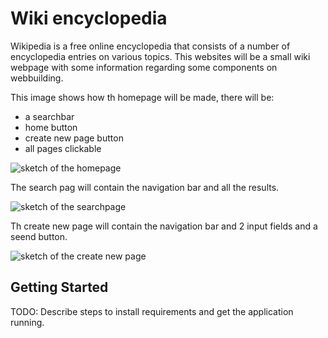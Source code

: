 # Wiki encyclopedia
Wikipedia is a free online encyclopedia that consists of a number of encyclopedia entries on various topics.
This websites will be a small wiki webpage with some information regarding some components on webbuilding.  

This image shows how th homepage will be made, there will be:

- a searchbar
- home button
- create new page button
- all pages clickable  

![sketch of the homepage](https://github.com/minprog-platforms/project-wiki-django-zakaria1682/blob/main/images/image1.jpg) 

The search pag will contain the navigation bar and all the results.

![sketch of the searchpage](https://github.com/minprog-platforms/project-wiki-django-zakaria1682/blob/main/images/image2.jpg) 

Th create new page will contain the navigation bar and 2 input fields and a seend button.

![sketch of the create new page](https://github.com/minprog-platforms/project-wiki-django-zakaria1682/blob/main/images/image3.jpg) 







## Getting Started

TODO: Describe steps to install requirements and get the application running.
